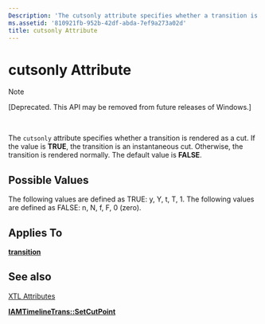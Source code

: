 ```yaml
---
Description: 'The cutsonly attribute specifies whether a transition is rendered as a cut. If the value is TRUE, the transition is an instantaneous cut. Otherwise, the transition is rendered normally. The default value is FALSE.'
ms.assetid: '810921fb-952b-42df-abda-7ef9a273a02d'
title: cutsonly Attribute
---
```


# cutsonly Attribute

> [!Note]  
> \[Deprecated. This API may be removed from future releases of Windows.\]

 

The `cutsonly` attribute specifies whether a transition is rendered as a cut. If the value is **TRUE**, the transition is an instantaneous cut. Otherwise, the transition is rendered normally. The default value is **FALSE**.

## Possible Values

The following values are defined as TRUE: y, Y, t, T, 1. The following values are defined as FALSE: n, N, f, F, 0 (zero).

## Applies To

[**transition**](transition-element.md)

## See also

<dl> <dt>

[XTL Attributes](xtl-attributes.md)
</dt> <dt>

[**IAMTimelineTrans::SetCutPoint**](iamtimelinetrans-setcutpoint.md)
</dt> </dl>

 

 



